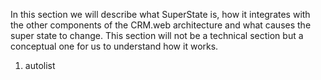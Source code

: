 <properties date="2016-06-24"
SortOrder="6"
/>

 

In this section we will describe what SuperState is, how it integrates with the other components of the CRM.web architecture and what causes the super state to change. This section will not be a technical section but a conceptual one for us to understand how it works. 

1. autolist
